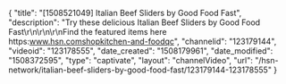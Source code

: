{
    "title": "[1508521049] Italian Beef Sliders by Good Food Fast",
    "description": "Try these delicious Italian Beef Sliders by Good Food Fast\r\n\r\n\r\nFind the featured items here  https:www.hsn.comshopkitchen-and-foodqc",
    "channelid": "123179144",
    "videoid": "123178555",
    "date_created": "1508179961",
    "date_modified": "1508372595",
    "type": "captivate",
    "layout": "channelVideo",
    "url": "\/hsn-network\/italian-beef-sliders-by-good-food-fast\/123179144-123178555"
}